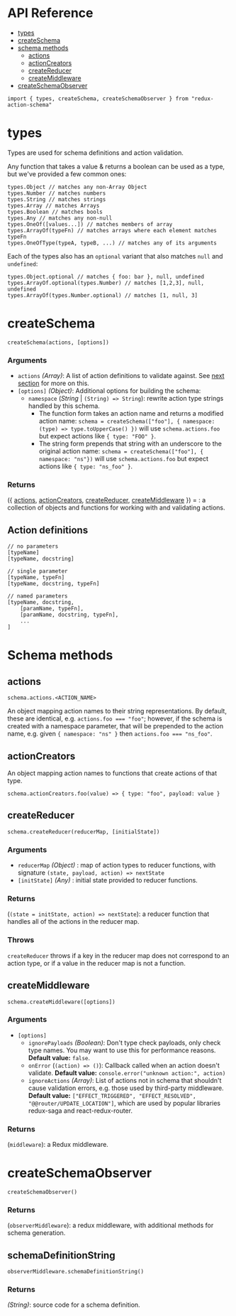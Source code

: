 # API Reference

- [types](#types)
- [createSchema](#makeschema)
- [schema methods](#schema)
    + [actions](#actions)
    + [actionCreators](#actioncreators)
    + [createReducer](#createreducer)
    + [createMiddleware](#createmiddleware)
- [createSchemaObserver](#createschemaobserver)

```
import { types, createSchema, createSchemaObserver } from "redux-action-schema"
```

# types

Types are used for schema definitions and action validation.

Any function that takes a value & returns a boolean can be used as a type, but we've provided a few common ones:

```
types.Object // matches any non-Array Object
types.Number // matches numbers
types.String // matches strings
types.Array // matches Arrays
types.Boolean // matches bools
types.Any // matches any non-null
types.OneOf([values...]) // matches members of array
types.ArrayOf(typeFn) // matches arrays where each element matches typeFn
types.OneOfType(typeA, typeB, ...) // matches any of its arguments
```

Each of the types also has an `optional` variant that also matches `null` and `undefined`:

```
types.Object.optional // matches { foo: bar }, null, undefined
types.ArrayOf.optional(types.Number) // matches [1,2,3], null, undefined
types.ArrayOf(types.Number.optional) // matches [1, null, 3]
```

# createSchema

```
createSchema(actions, [options])
```

### Arguments

- `actions` _(Array)_: A list of action definitions to validate against. See [next section](#action-definitions) for more on this.
- `[options]` _(Object)_: Additional options for building the schema:
    + `namespace` (_String_ | `(String) => String`): rewrite action type strings handled by this schema.
        * The function form takes an action name and returns a modified action name: `schema = createSchema(["foo"], { namespace: (type) => type.toUpperCase() })` will use `schema.actions.foo` but expect actions like `{ type: "FOO" }`.
        * The string form prepends that string with an underscore to the original action name: `schema = createSchema(["foo"], { namespace: "ns"})` will use `schema.actions.foo` but expect actions like `{ type: "ns_foo" }`.

### Returns

({ [actions](#actions), [actionCreators](#actioncreators), [createReducer](#createreducer), [createMiddleware](#createmiddleware) }) = : a collection of objects and functions for working with and validating actions.


## Action definitions

```
// no parameters
[typeName]
[typeName, docstring]

// single parameter
[typeName, typeFn]
[typeName, docstring, typeFn]

// named parameters
[typeName, docstring,
    [paramName, typeFn],
    [paramName, docstring, typeFn],
    ...
]
```

# Schema methods

## actions

```
schema.actions.<ACTION_NAME>
```

An object mapping action names to their string representations. By default, these are identical, e.g. `actions.foo === "foo"`; however, if the schema is created with a namespace parameter, that will be prepended to the action name, e.g. given `{ namespace: "ns" }` then `actions.foo === "ns_foo"`.

## actionCreators

An object mapping action names to functions that create actions of that type.

```
schema.actionCreators.foo(value) => { type: "foo", payload: value }
```

## createReducer

```
schema.createReducer(reducerMap, [initialState])
```

### Arguments

- `reducerMap` _(Object)_ : map of action types to reducer functions, with signature `(state, payload, action) => nextState`
- `[initState]` _(Any)_ : initial state provided to reducer functions.

### Returns

(`(state = initState, action) => nextState`): a reducer function that handles all of the actions in the reducer map.

### Throws

`createReducer` throws if a key in the reducer map does not correspond to an action type, or if a value in the reducer map is not a function.

## createMiddleware

```
schema.createMiddleware([options])
```

### Arguments

- `[options]`
    + `ignorePayloads` _(Boolean)_: Don't type check payloads, only check type names. You may want to use this for performance reasons. **Default value:** `false`.
    + `onError` (`(action) => ()`): Callback called when an action doesn't validate. **Default value:** `console.error("unknown action:", action)`
    + `ignoreActions` _(Array<String>)_: List of actions not in schema that shouldn't cause validation errors, e.g. those used by third-party middleware. **Default value:** `["EFFECT_TRIGGERED", "EFFECT_RESOLVED", "@@router/UPDATE_LOCATION"]`, which are used by popular libraries redux-saga and react-redux-router.

### Returns

(`middleware`): a Redux middleware.

# createSchemaObserver

```
createSchemaObserver()
```

### Returns

(`observerMiddleware`): a redux middleware, with additional methods for schema generation.

## schemaDefinitionString

```
observerMiddleware.schemaDefinitionString()
```

### Returns

_(String)_: source code for a schema definition.

